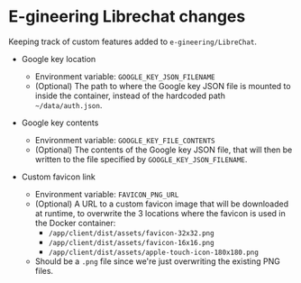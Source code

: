 # E-gineering Librechat changes

Keeping track of custom features added to `e-gineering/LibreChat`.

- Google key location
  - Environment variable: `GOOGLE_KEY_JSON_FILENAME`
  - (Optional) The path to where the Google key JSON file is mounted to inside the container, instead of the hardcoded path `~/data/auth.json`.

- Google key contents
  - Environment variable: `GOOGLE_KEY_FILE_CONTENTS`
  - (Optional) The contents of the Google key JSON file, that will then be written to the file specified by `GOOGLE_KEY_JSON_FILENAME`.

- Custom favicon link
  - Environment variable: `FAVICON_PNG_URL`
  - (Optional) A URL to a custom favicon image that will be downloaded at runtime, to overwrite the 3 locations where the favicon is used in the Docker container:
    - `/app/client/dist/assets/favicon-32x32.png`
    - `/app/client/dist/assets/favicon-16x16.png`
    - `/app/client/dist/assets/apple-touch-icon-180x180.png`
  - Should be a `.png` file since we're just overwriting the existing PNG files.
